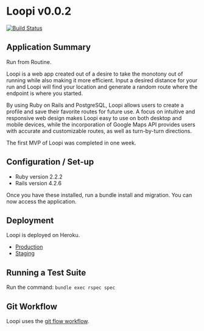 # Loopi v0.0.2
[![Build Status](https://travis-ci.org/ifricker/running_app.svg?branch=development)](https://travis-ci.org/ifricker/running_app)

## Application Summary
Run from Routine.

Loopi is a web app created out of a desire to take the monotony out of running while also making it more efficient. Input a desired distance for your run and Loopi will find your location and generate a random route where the endpoint is where you started.

By using Ruby on Rails and PostgreSQL, Loopi allows users to create a profile and save their favorite routes for future use. A focus on intuitive and responsive web design makes Loopi easy to use on both desktop and mobile devices, while the incorporation of Google Maps API provides users with accurate and customizable routes, as well as turn-by-turn directions. 

The first MVP of Loopi was completed in one week.

## Configuration / Set-up
- Ruby version 2.2.2
- Rails version 4.2.6

Once you have these installed, run a bundle install and migration. You can now access the application.

## Deployment
Loopi is deployed on Heroku.
- [Production](https://random-running-app.herokuapp.com/ "Loopi Production")
- [Staging](https://random-running-app-staging.herokuapp.com/ "Loopi Staging")

## Running a Test Suite
Run the command: `bundle exec rspec spec`

## Git Workflow
Loopi uses the [git flow workflow](https://danielkummer.github.io/git-flow-cheatsheet/ "git-flow").

